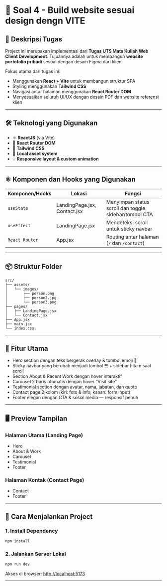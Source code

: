 # 🎨 Soal 4 - Build website sesuai design dengn VITE

## 📌 Deskripsi Tugas

Project ini merupakan implementasi dari **Tugas UTS Mata Kuliah Web Client Development**. Tujuannya adalah untuk membangun **website portofolio pribadi** sesuai dengan desain Figma dari klien.

Fokus utama dari tugas ini:

* Menggunakan **React + Vite** untuk membangun struktur SPA
* Styling menggunakan **Tailwind CSS**
* Navigasi antar halaman menggunakan **React Router DOM**
* Menyesuaikan seluruh UI/UX dengan desain PDF dan website referensi klien

---

## 🛠️ Teknologi yang Digunakan

* ⚛️ **ReactJS** (via Vite)
* 🧭 **React Router DOM**
* 🎨 **Tailwind CSS**
* 📁 **Local asset system**
* 💡 **Responsive layout & custom animation**

---

## ⚛️ Komponen dan Hooks yang Digunakan

| Komponen/Hooks | Lokasi                       | Fungsi                                                |
| -------------- | ---------------------------- | ----------------------------------------------------- |
| `useState`     | LandingPage.jsx, Contact.jsx | Menyimpan status scroll dan toggle sidebar/tombol CTA |
| `useEffect`    | LandingPage.jsx              | Mendeteksi scroll untuk sticky navbar                 |
| `React Router` | App.jsx                      | Routing antar halaman (`/` dan `/contact`)            |

---

## 📦 Struktur Folder

```
src/
├── assets/
│   └── images/
│       ├── person.png
│       ├── person2.jpg
│       └── person3.png
├── pages/
│   ├── LandingPage.jsx
│   └── Contact.jsx
├── App.jsx
├── main.jsx
└── index.css
```

---

## 🧠 Fitur Utama

* Hero section dengan teks bergerak overlay & tombol emoji 👋
* Sticky navbar yang berubah menjadi tombol ☰ + sidebar hitam saat scroll
* Section About & Recent Work dengan hover interaktif
* Carousel 2 baris otomatis dengan hover “Visit site”
* Testimonial section dengan avatar, nama, jabatan, dan quote
* Contact page 2 kolom (kiri: foto & info, kanan: form input)
* Footer elegan dengan CTA & sosial media — responsif penuh

---

## 🖥️ Preview Tampilan

### Halaman Utama (Landing Page)

* Hero
* About & Work
* Carousel
* Testimonial
* Footer

### Halaman Kontak (Contact Page)

* Contact
* Footer

---

## 🚀 Cara Menjalankan Project

### 1. Install Dependency

```bash
npm install
```

### 2. Jalankan Server Lokal

```bash
npm run dev
```

Akses di browser: [http://localhost:5173](http://localhost:5173)

---

##

